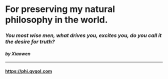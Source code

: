 # For preserving my natural philosophy in the world.

### *You most wise men, what drives you, excites you, do you call it the desire for truth?*
#### *by Xiaowen*

---
#### <https://phi.qvqol.com>
